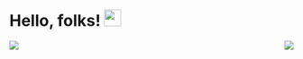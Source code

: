 # Hello, folks! <img src="https://raw.githubusercontent.com/ak2502/ak2502/master/wave.gif" width="30px">

<!--
**ak2502/ak2502** is a ✨ _special_ ✨ repository because its `README.md` (this file) appears on your GitHub profile.

Here are some ideas to get you started:

- 🔭 I’m currently working on ...
- 🌱 I’m currently learning ...
- 👯 I’m looking to collaborate on ...
- 🤔 I’m looking for help with ...
- 💬 Ask me about ...
- 📫 How to reach me: ...
- 😄 Pronouns: ...
- ⚡ Fun fact: ...
-->

<a href="https://github.com/ak2502/github-readme-stats">
  <img align="left" src="https://github-readme-stats.vercel.app/api?username=ak2502&theme=midnight-purple&show_icons=true" />
</a>
<a href="https://github.com/ak2502/convoychat">
  <img align="right" src="https://github-readme-stats.vercel.app/api/top-langs/?username=ak2502&layout=compact)](https://github.com/ak2502/github-readme-stats" />
</a>

